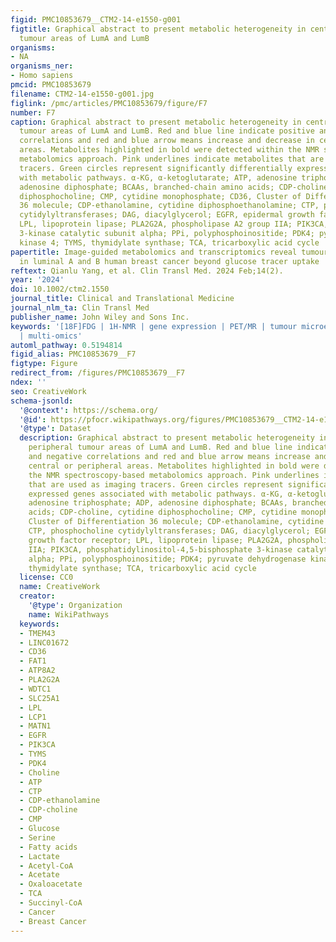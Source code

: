 ```yaml
---
figid: PMC10853679__CTM2-14-e1550-g001
figtitle: Graphical abstract to present metabolic heterogeneity in central and peripheral
  tumour areas of LumA and LumB
organisms:
- NA
organisms_ner:
- Homo sapiens
pmcid: PMC10853679
filename: CTM2-14-e1550-g001.jpg
figlink: /pmc/articles/PMC10853679/figure/F7
number: F7
caption: Graphical abstract to present metabolic heterogeneity in central and peripheral
  tumour areas of LumA and LumB. Red and blue line indicate positive and negative
  correlations and red and blue arrow means increase and decrease in central or peripheral
  areas. Metabolites highlighted in bold were detected within the NMR spectroscopy‐based
  metabolomics approach. Pink underlines indicate metabolites that are used as imaging
  tracers. Green circles represent significantly differentially expressed genes associated
  with metabolic pathways. α‐KG, α‐ketoglutarate; ATP, adenosine triphosphate; ADP,
  adenosine diphosphate; BCAAs, branched‐chain amino acids; CDP‐choline, cytidine
  diphosphocholine; CMP, cytidine monophosphate; CD36, Cluster of Differentiation
  36 molecule; CDP‐ethanolamine, cytidine diphosphoethanolamine; CTP, phosphocholine
  cytidylyltransferases; DAG, diacylglycerol; EGFR, epidermal growth factor receptor;
  LPL, lipoprotein lipase; PLA2G2A, phospholipase A2 group IIA; PIK3CA, phosphatidylinositol‐4,5‐bisphosphate
  3‐kinase catalytic subunit alpha; PPi, polyphosphoinositide; PDK4; pyruvate dehydrogenase
  kinase 4; TYMS, thymidylate synthase; TCA, tricarboxylic acid cycle
papertitle: Image‐guided metabolomics and transcriptomics reveal tumour heterogeneity
  in luminal A and B human breast cancer beyond glucose tracer uptake
reftext: Qianlu Yang, et al. Clin Transl Med. 2024 Feb;14(2).
year: '2024'
doi: 10.1002/ctm2.1550
journal_title: Clinical and Translational Medicine
journal_nlm_ta: Clin Transl Med
publisher_name: John Wiley and Sons Inc.
keywords: '[18F]FDG | 1H‐NMR | gene expression | PET/MR | tumour microenvironment
  | multi‐omics'
automl_pathway: 0.5194814
figid_alias: PMC10853679__F7
figtype: Figure
redirect_from: /figures/PMC10853679__F7
ndex: ''
seo: CreativeWork
schema-jsonld:
  '@context': https://schema.org/
  '@id': https://pfocr.wikipathways.org/figures/PMC10853679__CTM2-14-e1550-g001.html
  '@type': Dataset
  description: Graphical abstract to present metabolic heterogeneity in central and
    peripheral tumour areas of LumA and LumB. Red and blue line indicate positive
    and negative correlations and red and blue arrow means increase and decrease in
    central or peripheral areas. Metabolites highlighted in bold were detected within
    the NMR spectroscopy‐based metabolomics approach. Pink underlines indicate metabolites
    that are used as imaging tracers. Green circles represent significantly differentially
    expressed genes associated with metabolic pathways. α‐KG, α‐ketoglutarate; ATP,
    adenosine triphosphate; ADP, adenosine diphosphate; BCAAs, branched‐chain amino
    acids; CDP‐choline, cytidine diphosphocholine; CMP, cytidine monophosphate; CD36,
    Cluster of Differentiation 36 molecule; CDP‐ethanolamine, cytidine diphosphoethanolamine;
    CTP, phosphocholine cytidylyltransferases; DAG, diacylglycerol; EGFR, epidermal
    growth factor receptor; LPL, lipoprotein lipase; PLA2G2A, phospholipase A2 group
    IIA; PIK3CA, phosphatidylinositol‐4,5‐bisphosphate 3‐kinase catalytic subunit
    alpha; PPi, polyphosphoinositide; PDK4; pyruvate dehydrogenase kinase 4; TYMS,
    thymidylate synthase; TCA, tricarboxylic acid cycle
  license: CC0
  name: CreativeWork
  creator:
    '@type': Organization
    name: WikiPathways
  keywords:
  - TMEM43
  - LINC01672
  - CD36
  - FAT1
  - ATP8A2
  - PLA2G2A
  - WDTC1
  - SLC25A1
  - LPL
  - LCP1
  - MATN1
  - EGFR
  - PIK3CA
  - TYMS
  - PDK4
  - Choline
  - ATP
  - CTP
  - CDP-ethanolamine
  - CDP-choline
  - CMP
  - Glucose
  - Serine
  - Fatty acids
  - Lactate
  - Acetyl-CoA
  - Acetate
  - Oxaloacetate
  - TCA
  - Succinyl-CoA
  - Cancer
  - Breast Cancer
---
```

